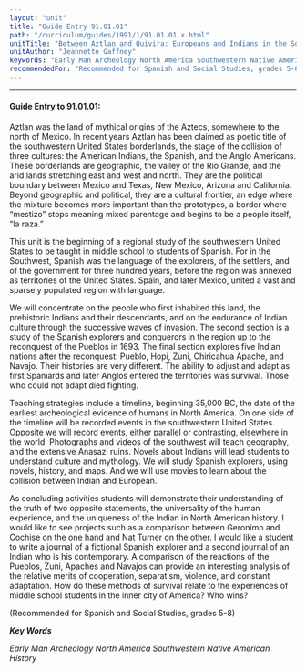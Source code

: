 ```yaml
---
layout: "unit"
title: "Guide Entry 91.01.01"
path: "/curriculum/guides/1991/1/91.01.01.x.html"
unitTitle: "Between Aztlan and Quivira: Europeans and Indians in the Southwestern United States"
unitAuthor: "Jeannette Gaffney"
keywords: "Early Man Archeology North America Southwestern Native American History"
recommendedFor: "Recommended for Spanish and Social Studies, grades 5-8"
---
```

<body>
<hr/>
<h4>
Guide Entry to 91.01.01:
</h4>
Aztlan was the land of mythical origins of the Aztecs, somewhere to the north of Mexico. In recent years Aztlan has been claimed as poetic title of the southwestern United States borderlands, the stage of the collision of three cultures: the American Indians, the Spanish, and the Anglo Americans. These borderlands are geographic, the valley of the Rio Grande, and the arid lands stretching east and west and north. They are the political boundary between Mexico and Texas, New Mexico, Arizona and California. Beyond geographic and political, they are a cultural frontier, an edge where the mixture becomes more important than the prototypes, a border where “mestizo” stops meaning mixed parentage and begins to be a people itself, “la raza.”
<p>
This unit is the beginning of a regional study of the southwestern United States to be taught in middle school to students of Spanish. For in the Southwest, Spanish was the language of the explorers, of the settlers, and of the government for three hundred years, before the region was annexed as territories of the United States. Spain, and later Mexico, united a vast and sparsely populated region with language.
</p>
<p>
We will concentrate on the people who first inhabited this land, the prehistoric Indians and their descendants, and on the endurance of Indian culture through the successive waves of invasion. The second section is a study of the Spanish explorers and conquerors in the region up to the reconquest of the Pueblos in 1693. The final section explores five Indian nations after the reconquest: Pueblo, Hopi, Zuni, Chiricahua Apache, and Navajo. Their histories are very different. The ability to adjust and adapt as first Spaniards and later Anglos entered the territories was survival. Those who could not adapt died fighting.
</p>
<p>
Teaching strategies include a timeline, beginning 35,000 BC, the date of the earliest archeological evidence of humans in North America. On one side of the timeline will be recorded events in the southwestern United States. Opposite we will record events, either parallel or contrasting, elsewhere in the world. Photographs and videos of the southwest will teach geography, and the extensive Anasazi ruins. Novels about Indians will lead students to understand culture and mythology. We will study Spanish explorers, using novels, history, and maps. And we will use movies to learn about the collision between Indian and European.
</p>
<p>
As concluding activities students will demonstrate their understanding of the truth of two opposite statements, the universality of the human experience, and the uniqueness of the Indian in North American history. I would like to see projects such as a comparison between Geronimo and Cochise on the one hand and Nat Turner on the other. I would like a student to write a journal of a fictional Spanish explorer and a second journal of an Indian who is his contemporary. A comparison of the reactions of the Pueblos, Zuni, Apaches and Navajos can provide an interesting analysis of the relative merits of cooperation, separatism, violence, and constant adaptation. How do these methods of survival relate to the experiences of middle school students in the inner city of America? Who wins?
</p>
<p>
(Recommended for Spanish and Social Studies, grades 5-8)
</p>
<p>
<b>
<i>
Key Words
</i>
</b>
<br/>
</p>
<p>
<i>
Early Man Archeology North America Southwestern Native American History
</i>
</p>
</body>